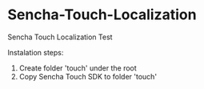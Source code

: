 Sencha-Touch-Localization
=========================

Sencha Touch Localization Test

Instalation steps:

1) Create folder 'touch' under the root
2) Copy Sencha Touch SDK to folder 'touch'

